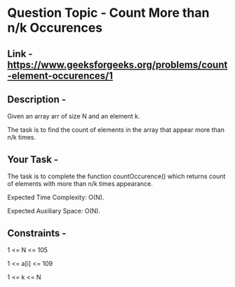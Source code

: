 # Question Topic - Count More than n/k Occurences

## Link - https://www.geeksforgeeks.org/problems/count-element-occurences/1


## Description -

Given an array arr of size N and an element k. 

The task is to find the count of elements in the array that appear more than n/k times.



## Your Task -

The task is to complete the function countOccurence() which returns count of elements with more than n/k times appearance.

Expected Time Complexity: O(N).

Expected Auxiliary Space: O(N).


## Constraints -

1 <= N <= 105

1 <= a[i] <= 109

1 <= k <= N
